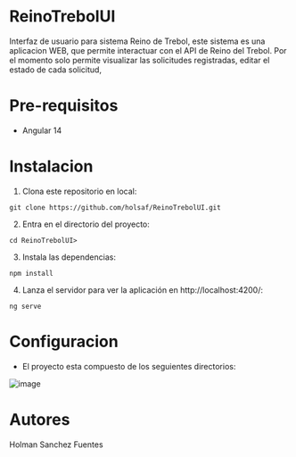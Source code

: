 # ReinoTrebolUI
Interfaz de usuario para sistema Reino de Trebol, este sistema es una aplicacion WEB, que permite interactuar con el API de Reino del Trebol. Por el momento solo permite visualizar las solicitudes registradas, editar el estado de cada solicitud,

# Pre-requisitos 

  * Angular 14 
 
# Instalacion
1. Clona este repositorio en local:

```console
git clone https://github.com/holsaf/ReinoTrebolUI.git
```

2. Entra en el directorio del proyecto:

```console
cd ReinoTrebolUI>
```

3. Instala las dependencias:

```console
npm install
```

4. Lanza el servidor para ver la aplicación en http://localhost:4200/:

```console
ng serve
```
# Configuracion

* El proyecto esta compuesto de los seguientes directorios:

![image](https://user-images.githubusercontent.com/87883786/201618460-c8dec7c4-aaa9-492b-8b83-54dfe5846460.png)


# Autores 
  
  Holman Sanchez Fuentes
